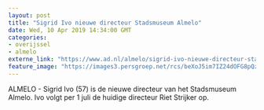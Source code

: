 ```yaml
---
layout: post
title: "Sigrid Ivo nieuwe directeur Stadsmuseum Almelo"
date: Wed, 10 Apr 2019 14:34:00 GMT
categories: 
- overijssel 
- almelo 
externe_link: "https://www.ad.nl/almelo/sigrid-ivo-nieuwe-directeur-stadsmuseum-almelo~ad666cce/"
feature_image: "https://images3.persgroep.net/rcs/beXoJ5im7IZ24dOFG8pQzXO6UXY/diocontent/10379188/_fitwidth/400/?appId=21791a8992982cd8da851550a453bd7f&quality=0.7"
---
```


ALMELO - Sigrid Ivo (57) is de nieuwe directeur van het Stadsmuseum Almelo. Ivo volgt per 1 juli de huidige directeur Riet Strijker op.
